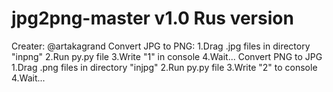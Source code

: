 ﻿# jpg2png-master v1.0 Rus version
Creater: @artakagrand
Convert JPG to PNG:
1.Drag .jpg files in directory "inpng"
2.Run py.py file
3.Write "1" in console
4.Wait...
Convert PNG to JPG
1.Drag .png files in directory "injpg"
2.Run py.py file
3.Write "2" to console
4.Wait...
